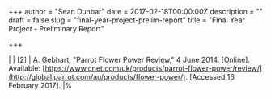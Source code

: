+++
author = "Sean Dunbar"
date = 2017-02-18T00:00:00Z
description = ""
draft = false
slug = "final-year-project-prelim-report"
title = "Final Year Project - Preliminary Report"

+++

 |
| [2] | A. Gebhart, &quot;Parrot Flower Power Review,&quot; 4 June 2014. [Online]. Available: [https://www.cnet.com/uk/products/parrot-flower-power/review/](http://global.parrot.com/au/products/flower-power/). [Accessed 16 February 2017]. |%  
